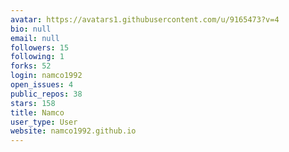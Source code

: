 ```yaml
---
avatar: https://avatars1.githubusercontent.com/u/9165473?v=4
bio: null
email: null
followers: 15
following: 1
forks: 52
login: namco1992
open_issues: 4
public_repos: 38
stars: 158
title: Namco
user_type: User
website: namco1992.github.io
---
```

